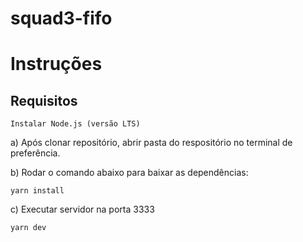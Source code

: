# squad3-fifo

# Instruções
## Requisitos

```
Instalar Node.js (versão LTS)
```

a) Após clonar repositório, abrir pasta do respositório no terminal de preferência. 

b) Rodar o comando abaixo para baixar as dependências:

```
yarn install
```
c) Executar servidor na porta 3333
```
yarn dev
```
